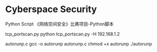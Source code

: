 # Cyberspace Security
Python Script
《网络空间安全》比赛项目-Python脚本

tcp_portscan.py
python tcp_portscan.py -H 192.168.1.2


autorunp.c
gcc -o autorunp autorunp.c
chmod +x autorunp
./autorunp
